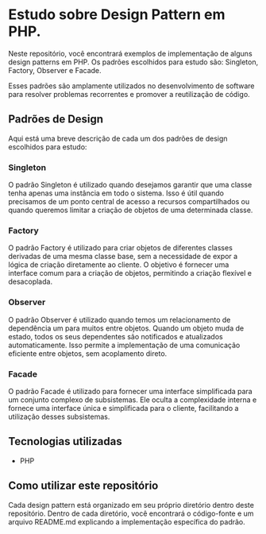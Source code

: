 # Estudo sobre Design Pattern em PHP.
 
Neste repositório, você encontrará exemplos de implementação de alguns design patterns em PHP. Os padrões escolhidos para estudo são: Singleton, Factory, Observer e Facade. 

Esses padrões são amplamente utilizados no desenvolvimento de software para resolver problemas recorrentes e promover a reutilização de código.

## Padrões de Design

Aqui está uma breve descrição de cada um dos padrões de design escolhidos para estudo:

### Singleton

O padrão Singleton é utilizado quando desejamos garantir que uma classe tenha apenas uma instância em todo o sistema. Isso é útil quando precisamos de um ponto central de acesso a recursos compartilhados ou quando queremos limitar a criação de objetos de uma determinada classe.

### Factory

O padrão Factory é utilizado para criar objetos de diferentes classes derivadas de uma mesma classe base, sem a necessidade de expor a lógica de criação diretamente ao cliente. O objetivo é fornecer uma interface comum para a criação de objetos, permitindo a criação flexível e desacoplada.

### Observer

O padrão Observer é utilizado quando temos um relacionamento de dependência um para muitos entre objetos. Quando um objeto muda de estado, todos os seus dependentes são notificados e atualizados automaticamente. Isso permite a implementação de uma comunicação eficiente entre objetos, sem acoplamento direto.

### Facade

O padrão Facade é utilizado para fornecer uma interface simplificada para um conjunto complexo de subsistemas. Ele oculta a complexidade interna e fornece uma interface única e simplificada para o cliente, facilitando a utilização desses subsistemas.



## Tecnologias utilizadas

- PHP

## Como utilizar este repositório

Cada design pattern está organizado em seu próprio diretório dentro deste repositório. Dentro de cada diretório, você encontrará o código-fonte e um arquivo README.md explicando a implementação específica do padrão.
